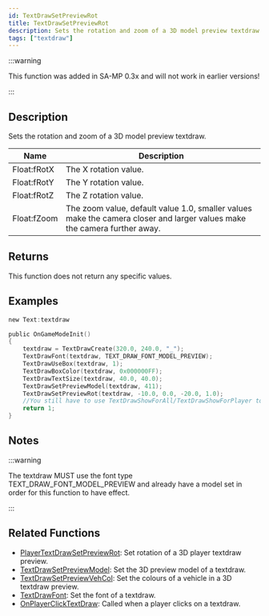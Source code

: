 ```yaml
---
id: TextDrawSetPreviewRot
title: TextDrawSetPreviewRot
description: Sets the rotation and zoom of a 3D model preview textdraw.
tags: ["textdraw"]
---
```


:::warning

This function was added in SA-MP 0.3x and will not work in earlier versions!

:::

## Description

Sets the rotation and zoom of a 3D model preview textdraw.

| Name        | Description                                                                                                              |
| ----------- | ------------------------------------------------------------------------------------------------------------------------ |
| Float:fRotX | The X rotation value.                                                                                                    |
| Float:fRotY | The Y rotation value.                                                                                                    |
| Float:fRotZ | The Z rotation value.                                                                                                    |
| Float:fZoom | The zoom value, default value 1.0, smaller values make the camera closer and larger values make the camera further away. |

## Returns

This function does not return any specific values.

## Examples

```c
new Text:textdraw

public OnGameModeInit()
{
    textdraw = TextDrawCreate(320.0, 240.0, "_");
    TextDrawFont(textdraw, TEXT_DRAW_FONT_MODEL_PREVIEW);
    TextDrawUseBox(textdraw, 1);
    TextDrawBoxColor(textdraw, 0x000000FF);
    TextDrawTextSize(textdraw, 40.0, 40.0);
    TextDrawSetPreviewModel(textdraw, 411);
    TextDrawSetPreviewRot(textdraw, -10.0, 0.0, -20.0, 1.0);
    //You still have to use TextDrawShowForAll/TextDrawShowForPlayer to make the textdraw visible.
    return 1;
}
```

## Notes

:::warning

The textdraw MUST use the font type TEXT_DRAW_FONT_MODEL_PREVIEW and already have a model set in order for this function to have effect.

:::

## Related Functions

- [PlayerTextDrawSetPreviewRot](PlayerTextDrawSetPreviewRot.md): Set rotation of a 3D player textdraw preview.
- [TextDrawSetPreviewModel](TextDrawSetPreviewModel.md): Set the 3D preview model of a textdraw.
- [TextDrawSetPreviewVehCol](TextDrawSetPreviewVehCol.md): Set the colours of a vehicle in a 3D textdraw preview.
- [TextDrawFont](TextDrawFont.md): Set the font of a textdraw.
- [OnPlayerClickTextDraw](../callbacks/OnPlayerClickTextDraw.md): Called when a player clicks on a textdraw.
